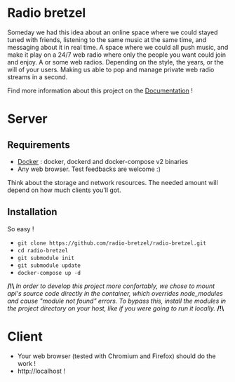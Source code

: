 # Radio bretzel
Someday we had this idea about an online space where we could stayed tuned with friends, listening to the same music at the same time, and messaging about it in real time. A space where we could all push music, and make it play on a 24/7 web radio where only the people you want could join and enjoy. A or some web radios. Depending on the style, the years, or the will of your users. Making us able to pop and manage private web radio streams in a second.

Find more information about this project on the [Documentation](https://github.com/radio-bretzel/radio-bretzel-doc) !

# Server
## Requirements
* [Docker](https://www.docker.com/ "Docker Official Website") : docker, dockerd and docker-compose v2 binaries
* Any web browser. Test feedbacks are welcome :)

Think about the storage and network resources. The needed amount will depend on how much clients you'll got.

## Installation

So easy !
* `git clone https://github.com/radio-bretzel/radio-bretzel.git`
* `cd radio-bretzel`
* `git submodule init`
* `git submodule update`
* `docker-compose up -d`


**/!\\** 
 _In order to develop this project more confortably, we chose to mount api's source code 
directly in the container, which overrides node_modules and cause "module not found" errors. 
To bypass this, install the modules in the project directory on your host, like if you were 
going to run it locally._
**/!\\**  

# Client

* Your web browser (tested with Chromium and Firefox) should do the work !
* http://localhost !
